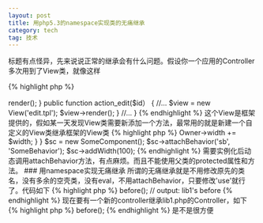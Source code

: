 ```yaml
---
layout: post
title: 用php5.3的namespace实现类的无痛继承
category: tech
tag: 技术
---
```


标题有点怪异，先来说说正常的继承会有什么问题。假设你一个应用的Controller多次用到了View类，就像这样

{% highlight php %}
<?php

class Controller_Hello
{
	public function action_index()
	{
		//...
		$view = new View('index.tpl');
		$view->render();
	}

	public function action_edit($id）
	{
		//...
		$view = new View('edit.tpl');
		$view->render();
	}

	//...
}
{% endhighlight %}

这个View是框架提供的，假如某一天发现View类需要新添加一个方法，最常用的就是新建一个自定义的View类继承框架的View类

{% highlight php %}
<?php

class My_View extends View
{
	public function newMethod()
	{
		//...
	}
}
{% endhighlight %}

这时以前使用View类的地方就要全部变成My_View，这是比较恐怖的。很多框架也都提供了解决方法，大体有三种

### eval

这是Kohana2采用的方法，就是系统类命名为XXX_Core，然后调用的时候在autoload处，动态eval出一个XXX class，就像这样

{% highlight php %}
<?php
// system class
class View_Core
{
	//...
}

// autoload
public function autoload($class)
{
	// first look into app dir
	// then look into modules dir
	// last look into system dir
	require '/path/to/'.$class.'.php';
	eval('class '.$class.' extends '.$class.'_Core');
}
{% endhighlight %}

如果用户需要对该类添加新的方法，可以在app/classes里定义新的View类，同时继承View_Core类，这样使用时，因为优先级的原因，View类名可以保持不变

{% highlight php %}
<?php

class View extends View_Core
{
	public function newMethod()
	{
		//...
	}
}
{% endhighlight %}

因为使用了eval，所以不够优雅，而且有安全隐患

### 空壳法

这是Kohana3的做法，具体如下

{% highlight php %}
<?php

// system/classes/view.php
// 是的，就这么一句话
class View extends Kohana_View {}

// system/classes/kohana/view.php
class Kohana_View
{
	//...
}
{% endhighlight %}

根据优先级，最后会找到system/classes/view.php定义的View类。如果需要自己扩展Kohana_View类，可以在app/classes目录里新建一个view.php

{% highlight php %}
<?php

class View extends Kohana_View
{
	// add your method
}
{% endhighlight %}

这样框架就会先找到app/classes/view.php而不是system/classes/view.php，自定义View类生效，同时原先使用的View类也不需要做调整

这么做的缺点就是system/classes目录下会有大量的空壳类，有点累赘

### attach behavior

这是yii采用的方法，简单说来就是通过attachBehavior方法，动态地给某个类添加新的功能

{% highlight php %}
<?php

class SomeComponent extends Component
{
	//...
}

class SomeBehavior extends CBehavior
{
	public function addWidth($width)
	{
		$this->Owner->width += $width;
	}
}

$sc = new SomeComponent();
$sc->attachBehavior('sb', 'SomeBehavior');
$sc->addWidth(100);
{% endhighlight %}

需要实例化后动态调用attachBehavior方法，有点麻烦。而且不能使用父类的protected属性和方法。

### 用namespace实现无痛继承

所谓的无痛继承就是不用修改原先的类名，没有多余的空壳类，没有eval，不用attachBehavior，只要修改'use'就行了。代码如下

{% highlight php %}
<?php

// app/lib1.php
namespace App\Lib1;

class Controller
{
	public function before()
	{
		echo 'lib1\'s before';
	}
}
{% endhighlight %}

定义了一个Controller类，使用时：

{% highlight php %}
<?php

require 'lib/lib1.php';

use App\Lib1\Controller;

$c = new Controller();
$c->before();

// output: lib1's before
{% endhighlight %}

现在要有一个新的controller继承lib1.php的Controller，如下

{% highlight php %}
<?php

namespace App\Lib2;
use App\Lib1;

class Controller extends Lib1\Controller
{
	public function before()
	{
		echo 'lib2\'s before';
	}
}
{% endhighlight %}

使用时，只要将 use App\Lib1\Controller 改为 use App\Lib2\Controller 就行了

{% highlight php %}
<?php
// 可以通过设置autoload来解决require的问题
require 'lib/lib1.php';
require 'lib/lib2.php';

use App\Lib2\Controller;

$c = new Controller();
$c->before();
{% endhighlight %}

是不是很方便


